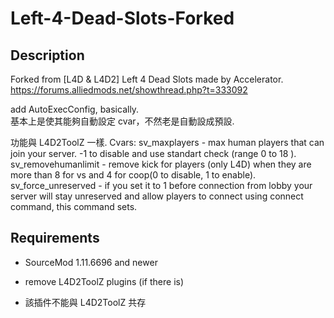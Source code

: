 # Left-4-Dead-Slots-Forked

## Description ##

Forked from [L4D & L4D2] Left 4 Dead Slots made by Accelerator.<br />
https://forums.alliedmods.net/showthread.php?t=333092

add AutoExecConfig, basically.<br />
基本上是使其能夠自動設定 cvar，不然老是自動設成預設.

功能與 L4D2ToolZ 一樣.
Cvars:
sv_maxplayers - max human players that can join your server. -1 to disable and use standart check (range 0 to 18 ).<br />
sv_removehumanlimit - remove kick for players (only L4D) when they are more than 8 for vs and 4 for coop(0 to disable, 1 to enable).<br />
sv_force_unreserved - if you set it to 1 before connection from lobby your server will stay unreserved and allow players to connect using connect command, this command sets.

## Requirements ##
- SourceMod 1.11.6696 and newer

- remove L4D2ToolZ plugins (if there is)
- 該插件不能與 L4D2ToolZ 共存
